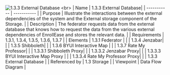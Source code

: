 ![1.3.3 External Database]([https://github.com/MckennahPalmer/CSE430/blob/team1_JM/revised%20component%20for%20External%20database.drawio.svg](https://github.com/MckennahPalmer/CSE430/blob/team1_JM/component%20for%20External%20database.drawio%20(2).svg))
<br>
| Name | 1.3.3 External Database|
| ----------- | ----------- |
| Purpose | Illustrate the interactions between the external dependencies of the system and the External storage component of the Storage.  |
| Description | The federator requests data from the external database that knows how to request the data from the various external dependencies of EnrollEase and stores the relevant data.  |
| Requirements | 1.3.1, 1.3.4, 1.3.5, 1.3.6, 1.3.7 |
| Elements | 1.3.1 Federator |
|  | 1.3.4 Jenzabar|
|  | 1.3.5 Shibboleth|
|  | 1.3.6 BYUI Interactive Map |
|  | 1.3.7 Rate My Professor|
|  | 1.3.3.1 Shibboleth Proxy|
|  | 1.3.3.2 Jenzabar Proxy|
|  | 1.3.3.3 BYUI Interactive Map Proxy |
|  | 1.3.3.4 Rate My Professor Proxy|
|  | 1.3.3 External Database |
| Referenced by | 1.3 Storage |
| Viewpoint | Data Flow Diagram |
